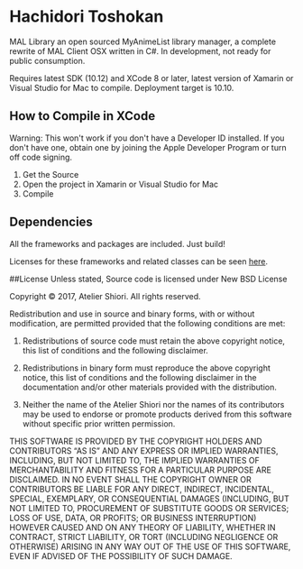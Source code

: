 # Hachidori Toshokan
MAL Library an open sourced MyAnimeList library manager, a complete rewrite of MAL Client OSX written in C#. In development, not ready for public consumption.
 
Requires latest SDK (10.12) and XCode 8 or later, latest version of Xamarin or Visual Studio for Mac to compile. Deployment target is 10.10.

## How to Compile in XCode
Warning: This won't work if you don't have a Developer ID installed. If you don't have one, obtain one by joining the Apple Developer Program or turn off code signing.

1. Get the Source
2. Open the project in Xamarin or Visual Studio for Mac
3. Compile

## Dependencies
All the frameworks and packages are included. Just build!
 
Licenses for these frameworks and related classes can be seen [here](https://github.com/Atelier-Shiori/hachidori-toshokan/wiki/Credits).

##License
Unless stated, Source code is licensed under New BSD License
 
Copyright © 2017, Atelier Shiori.
All rights reserved.

Redistribution and use in source and binary forms, with or without modification, are permitted provided that the following conditions are met: 

1. Redistributions of source code must retain the above copyright notice, this list of conditions and the following disclaimer. 

2. Redistributions in binary form must reproduce the above copyright notice, this list of conditions and the following disclaimer in the documentation and/or other materials provided with the distribution. 

3. Neither the name of the Atelier Shiori nor the names of its contributors may be used to endorse or promote products derived from this software without specific prior written permission.


THIS SOFTWARE IS PROVIDED BY THE COPYRIGHT HOLDERS AND CONTRIBUTORS “AS IS” AND ANY EXPRESS OR IMPLIED WARRANTIES, INCLUDING, BUT NOT LIMITED TO, THE IMPLIED WARRANTIES OF MERCHANTABILITY AND FITNESS FOR A PARTICULAR PURPOSE ARE DISCLAIMED. IN NO EVENT SHALL THE COPYRIGHT OWNER OR CONTRIBUTORS BE LIABLE FOR ANY DIRECT, INDIRECT, INCIDENTAL, SPECIAL, EXEMPLARY, OR CONSEQUENTIAL DAMAGES (INCLUDING, BUT NOT LIMITED TO, PROCUREMENT OF SUBSTITUTE GOODS OR SERVICES; LOSS OF USE, DATA, OR PROFITS; OR BUSINESS INTERRUPTION) HOWEVER CAUSED AND ON ANY THEORY OF LIABILITY, WHETHER IN CONTRACT, STRICT LIABILITY, OR TORT (INCLUDING NEGLIGENCE OR OTHERWISE) ARISING IN ANY WAY OUT OF THE USE OF THIS SOFTWARE, EVEN IF ADVISED OF THE POSSIBILITY OF SUCH DAMAGE.